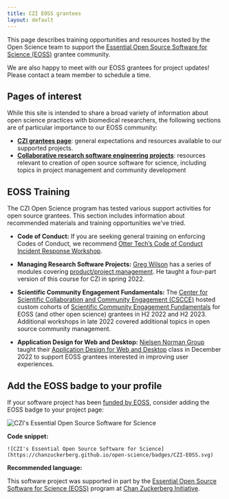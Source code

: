 ```yaml
---
title: CZI EOSS grantees
layout: default
---
```


This page describes training opportunities and resources hosted by the Open Science team
to support the [Essential Open Source Software for Science (EOSS)](https://chanzuckerberg.com/eoss/) grantee community.

We are also happy to meet with our EOSS grantees for project updates!
Please contact a team member to schedule a time.

## Pages of interest

While this site is intended to share a broad variety of information about
open science practices with biomedical researchers,
the following sections are of particular importance to our EOSS community:

- [**CZI grantees page**](/open-science/czi-grantees): general expectations and resources available to our supported projects.
- [**Collaborative research software engineering projects**](https://chanzuckerberg.github.io/open-science/code/os-projects): resources relevant to creation of open source software for science, including topics in project management and community development

## EOSS Training

The CZI Open Science program has tested various support activities for open source grantees.
This section includes information about recommended materials and training opportunities we've tried.

- **Code of Conduct:** If you are seeking general training on enforcing Codes of Conduct, we recommend [Otter Tech’s Code of Conduct Incident Response Workshop](https://otter.technology/code-of-conduct-training/).

- **Managing Research Software Projects:** [Greg Wilson](https://third-bit.com/) has a series of modules covering [product/project management](https://codebender.org/). He taught a four-part version of this course for CZI in spring 2022.

- **Scientific Community Engagement Fundamentals:** The [Center for Scientific Collaboration and Community Engagement (CSCCE)](https://www.cscce.org/) hosted custom cohorts of [Scientific Community Engagement Fundamentals](https://www.cscce.org/trainings/cef/) for EOSS (and other open science) grantees in H2 2022 and H2 2023. Additional workshops in late 2022 covered additional topics in open source community management.

- **Application Design for Web and Desktop:** [Nielsen Norman Group](https://www.nngroup.com/) taught their [Application Design for Web and Desktop](https://www.nngroup.com/courses/application-ux/) class in December 2022 to support EOSS grantees interested in improving user experiences. 

## Add the EOSS badge to your profile

If your software project has been [funded by EOSS](https://chanzuckerberg.com/eoss/proposals/),
consider adding the EOSS badge to your project page:

![CZI's Essential Open Source Software for Science](https://chanzuckerberg.github.io/open-science/badges/CZI-EOSS.svg)

**Code snippet:**

`![CZI's Essential Open Source Software for Science](https://chanzuckerberg.github.io/open-science/badges/CZI-EOSS.svg)`

**Recommended language:**

This software project was supported in part by the [Essential Open Source Software for Science (EOSS)](https://chanzuckerberg.com/eoss/) program at [Chan Zuckerberg Initiative](https://chanzuckerberg.com/).
